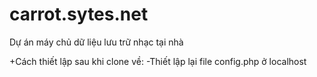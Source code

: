 # carrot.sytes.net
Dự án máy chủ dữ liệu lưu trữ nhạc tại nhà

+Cách thiết lập sau khi clone về:
-Thiết lập lại file config.php ở localhost
